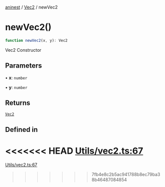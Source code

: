 [aninest](../../index.md) / [Vec2](../index.md) / newVec2

# newVec2()

```ts
function newVec2(x, y): Vec2
```

Vec2 Constructor

## Parameters

• **x**: `number`

• **y**: `number`

## Returns

[`Vec2`](../type-aliases/Vec2.md)

## Defined in

<<<<<<< HEAD
[Utils/vec2.ts:67](https://github.com/zphrs/aninest/tree//core/src/Utils/vec2.ts#L67)
=======
[Utils/vec2.ts:67](https://github.com/zphrs/aninest/blob/37209a6/src/Utils/vec2.ts#L67)
>>>>>>> 7fb4e8c2b5ac941788b8ec79ba38b46487084854

